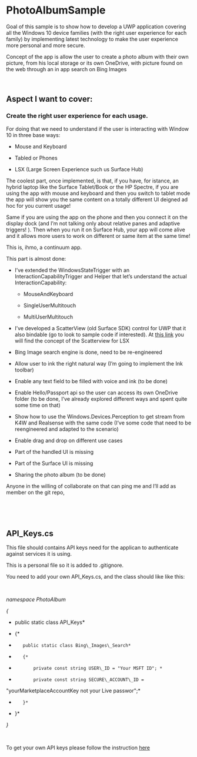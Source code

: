 PhotoAlbumSample
================

Goal of this sample is to show how to develop a UWP application covering all the
Windows 10 device families (with the right user experience for each family) by
implementing latest technology to make the user experience more personal and
more secure.

Concept of the app is allow the user to create a photo album with their own
picture, from his local storage or its own OneDrive, with picture found on the
web through an in app search on Bing Images

 

Aspect I want to cover:
-----------------------

### Create the right user experience for each usage.

For doing that we need to understand if the user is interacting with Window 10
in three base ways:

-   Mouse and Keyboard

-   Tabled or Phones

-   LSX (Large Screen Experience such us Surface Hub)

The coolest part, once implemented, is that, if you have, for istance, an hybrid
laptop like the Surface Tablet/Book or the HP Spectre, if you are using the app
with mouse and keyboard and then you switch to tablet mode the app will show you
the same content on a totally different UI deigned ad hoc for you current usage!

Same if you are using the app on the phone and then you connect it on the
display dock (and I’m not talking only about relative panes and adaptive
triggers! ). Then when you run it on Surface Hub, your app will come alive and
it allows more users to work on different or same item at the same time!

This is, ihmo, a continuum app.

This part is almost done:

-   I’ve extended the WindowsStateTrigger with an InteractionCapabilityTrigger
    and Helper that let’s understand the actual InteractionCapability:

    -   MouseAndKeyboard

    -   SingleUserMultitouch

    -   MultiUserMultitouch

-   I’ve developed a ScatterView (old Surface SDK) control for UWP that it also
    bindable (go to look to sample code if interested). At [this
    link](<https://msdn.microsoft.com/en-us/library/ff727729.aspx>) you will
    find the concept of the Scatterview for LSX

-   Bing Image search engine is done, need to be re-engineered

-   Allow user to ink the right natural way (I’m going to implement the Ink
    toolbar)

-   Enable any text field to be filled with voice and ink (to be done)

-   Enable Hello/Passport api so the user can access its own OneDrive folder (to
    be done, I’ve already explored different ways and spent quite some time on
    that)

-   Show how to use the Windows.Devices.Perception to get stream from K4W and
    Realsense with the same code (I’ve some code that need to be reengineered
    and adapted to the scenario)

-   Enable drag and drop on different use cases

-   Part of the handled UI is missing

-   Part of the Surface UI is missing

-   Sharing the photo album (to be done)

Anyone in the willing of collaborate on that can ping me and I’ll add as member
on the git repo,

 

 

API\_Keys.cs
------------

This file should contains API keys need for the applican to authenticate against
services it is using.

This is a personal file so it is added to .gitignore.

You need to add your own API\_Keys.cs, and the class should like like this:

 

*namespace PhotoAlbum*

*{*

*    public static class API\_Keys*

*    {*

*        public static class Bing\_Images\_Search*

*        {*

*            private const string USER\_ID = "Your MSFT ID"; *

*            private const string SECURE\_ACCOUNT\_ID =
"yourMarketplaceAccountKey not your Live passwor";*

*        }*

*    }*

*}*

 

To get your own API keys please follow the instruction
[here](<http://www.bing.com/toolbox/bingsearchapi>)
